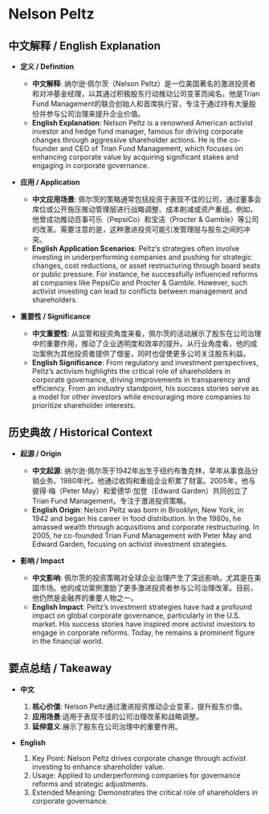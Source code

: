 # Nelson Peltz

## 中文解释 / English Explanation

* **定义 / Definition**  
  - **中文解释**: 纳尔逊·佩尔茨（Nelson Peltz）是一位美国著名的激进投资者和对冲基金经理，以其通过积极股东行动推动公司变革而闻名。他是Trian Fund Management的联合创始人和首席执行官，专注于通过持有大量股份并参与公司治理来提升企业价值。  
  - **English Explanation**: Nelson Peltz is a renowned American activist investor and hedge fund manager, famous for driving corporate changes through aggressive shareholder actions. He is the co-founder and CEO of Trian Fund Management, which focuses on enhancing corporate value by acquiring significant stakes and engaging in corporate governance.

* **应用 / Application**  
  - **中文应用场景**: 佩尔茨的策略通常包括投资于表现不佳的公司，通过董事会席位或公开施压推动管理层进行战略调整、成本削减或资产重组。例如，他曾成功推动百事可乐（PepsiCo）和宝洁（Procter & Gamble）等公司的改革。需要注意的是，这种激进投资可能引发管理层与股东之间的冲突。  
  - **English Application Scenarios**: Peltz’s strategies often involve investing in underperforming companies and pushing for strategic changes, cost reductions, or asset restructuring through board seats or public pressure. For instance, he successfully influenced reforms at companies like PepsiCo and Procter & Gamble. However, such activist investing can lead to conflicts between management and shareholders.

* **重要性 / Significance**  
  - **中文重要性**: 从监管和投资角度来看，佩尔茨的活动展示了股东在公司治理中的重要作用，推动了企业透明度和效率的提升。从行业角度看，他的成功案例为其他投资者提供了借鉴，同时也促使更多公司关注股东利益。  
  - **English Significance**: From regulatory and investment perspectives, Peltz’s activism highlights the critical role of shareholders in corporate governance, driving improvements in transparency and efficiency. From an industry standpoint, his success stories serve as a model for other investors while encouraging more companies to prioritize shareholder interests.

## 历史典故 / Historical Context

* **起源 / Origin**  
  - **中文起源**: 纳尔逊·佩尔茨于1942年出生于纽约布鲁克林，早年从事食品分销业务。1980年代，他通过收购和重组企业积累了财富。2005年，他与彼得·梅（Peter May）和爱德华·加登（Edward Garden）共同创立了Trian Fund Management，专注于激进投资策略。  
  - **English Origin**: Nelson Peltz was born in Brooklyn, New York, in 1942 and began his career in food distribution. In the 1980s, he amassed wealth through acquisitions and corporate restructuring. In 2005, he co-founded Trian Fund Management with Peter May and Edward Garden, focusing on activist investment strategies.

* **影响 / Impact**  
  - **中文影响**: 佩尔茨的投资策略对全球企业治理产生了深远影响，尤其是在美国市场。他的成功案例激励了更多激进投资者参与公司治理改革。目前，他仍然是金融界的重要人物之一。  
  - **English Impact**: Peltz’s investment strategies have had a profound impact on global corporate governance, particularly in the U.S. market. His success stories have inspired more activist investors to engage in corporate reforms. Today, he remains a prominent figure in the financial world.

## 要点总结 / Takeaway

* **中文**  
  1. **核心价值**: Nelson Peltz通过激进投资推动企业变革，提升股东价值。  
  2. **应用场景**:适用于表现不佳的公司治理改革和战略调整。  
  3. **延伸意义**:展示了股东在公司治理中的重要作用。

* **English**  
  1. Key Point: Nelson Peltz drives corporate change through activist investing to enhance shareholder value.  
  2. Usage: Applied to underperforming companies for governance reforms and strategic adjustments.  
  3. Extended Meaning: Demonstrates the critical role of shareholders in corporate governance.